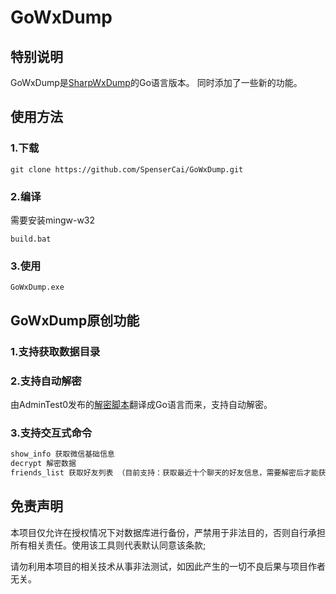 <!--
 * @Author: SpenserCai
 * @Date: 2023-02-17 18:04:27
 * @version: 
 * @LastEditors: SpenserCai
 * @LastEditTime: 2023-02-23 18:09:54
 * @Description: file content
-->
# GoWxDump
## 特别说明
GoWxDump是<a href="https://github.com/AdminTest0/SharpWxDump">SharpWxDump</a>的Go语言版本。
同时添加了一些新的功能。
## 使用方法
### 1.下载
```
git clone https://github.com/SpenserCai/GoWxDump.git
```
### 2.编译
需要安装mingw-w32
```
build.bat
```
### 3.使用
```
GoWxDump.exe
```
## GoWxDump原创功能
### 1.支持获取数据目录
### 2.支持自动解密
由AdminTest0发布的<a href="https://mp.weixin.qq.com/s/4DbXOS5jDjJzM2PN0Mp2JA">解密脚本</a>翻译成Go语言而来，支持自动解密。
### 3.支持交互式命令
```bash
show_info 获取微信基础信息
decrypt 解密数据
friends_list 获取好友列表 （目前支持：获取最近十个聊天的好友信息，需要解密后才能获取）
```
## 免责声明
本项目仅允许在授权情况下对数据库进行备份，严禁用于非法目的，否则自行承担所有相关责任。使用该工具则代表默认同意该条款;

请勿利用本项目的相关技术从事非法测试，如因此产生的一切不良后果与项目作者无关。